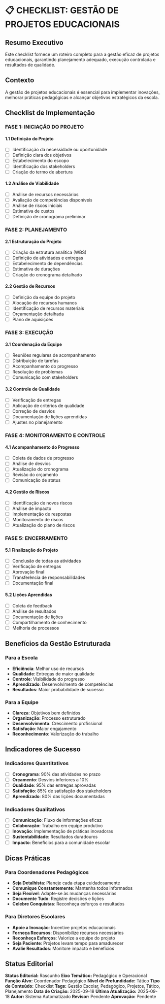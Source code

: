 # 📋 **CHECKLIST: GESTÃO DE PROJETOS EDUCACIONAIS**

## Resumo Executivo

Este checklist fornece um roteiro completo para a gestão eficaz de projetos educacionais, garantindo planejamento adequado, execução controlada e resultados de qualidade.

## Contexto

A gestão de projetos educacionais é essencial para implementar inovações, melhorar práticas pedagógicas e alcançar objetivos estratégicos da escola.

## Checklist de Implementação

### **FASE 1: INICIAÇÃO DO PROJETO**

#### **1.1 Definição do Projeto**
- [ ] Identificação da necessidade ou oportunidade
- [ ] Definição clara dos objetivos
- [ ] Estabelecimento do escopo
- [ ] Identificação dos stakeholders
- [ ] Criação do termo de abertura

#### **1.2 Análise de Viabilidade**
- [ ] Análise de recursos necessários
- [ ] Avaliação de competências disponíveis
- [ ] Análise de riscos iniciais
- [ ] Estimativa de custos
- [ ] Definição de cronograma preliminar

### **FASE 2: PLANEJAMENTO**

#### **2.1 Estruturação do Projeto**
- [ ] Criação da estrutura analítica (WBS)
- [ ] Definição de atividades e entregas
- [ ] Estabelecimento de dependências
- [ ] Estimativa de durações
- [ ] Criação do cronograma detalhado

#### **2.2 Gestão de Recursos**
- [ ] Definição da equipe do projeto
- [ ] Alocação de recursos humanos
- [ ] Identificação de recursos materiais
- [ ] Orçamentação detalhada
- [ ] Plano de aquisições

### **FASE 3: EXECUÇÃO**

#### **3.1 Coordenação da Equipe**
- [ ] Reuniões regulares de acompanhamento
- [ ] Distribuição de tarefas
- [ ] Acompanhamento do progresso
- [ ] Resolução de problemas
- [ ] Comunicação com stakeholders

#### **3.2 Controle de Qualidade**
- [ ] Verificação de entregas
- [ ] Aplicação de critérios de qualidade
- [ ] Correção de desvios
- [ ] Documentação de lições aprendidas
- [ ] Ajustes no planejamento

### **FASE 4: MONITORAMENTO E CONTROLE**

#### **4.1 Acompanhamento do Progresso**
- [ ] Coleta de dados de progresso
- [ ] Análise de desvios
- [ ] Atualização do cronograma
- [ ] Revisão do orçamento
- [ ] Comunicação de status

#### **4.2 Gestão de Riscos**
- [ ] Identificação de novos riscos
- [ ] Análise de impacto
- [ ] Implementação de respostas
- [ ] Monitoramento de riscos
- [ ] Atualização do plano de riscos

### **FASE 5: ENCERRAMENTO**

#### **5.1 Finalização do Projeto**
- [ ] Conclusão de todas as atividades
- [ ] Verificação de entregas
- [ ] Aprovação final
- [ ] Transferência de responsabilidades
- [ ] Documentação final

#### **5.2 Lições Aprendidas**
- [ ] Coleta de feedback
- [ ] Análise de resultados
- [ ] Documentação de lições
- [ ] Compartilhamento de conhecimento
- [ ] Melhoria de processos

## Benefícios da Gestão Estruturada

### **Para a Escola**
- **Eficiência**: Melhor uso de recursos
- **Qualidade**: Entregas de maior qualidade
- **Controle**: Visibilidade do progresso
- **Aprendizado**: Desenvolvimento de competências
- **Resultados**: Maior probabilidade de sucesso

### **Para a Equipe**
- **Clareza**: Objetivos bem definidos
- **Organização**: Processo estruturado
- **Desenvolvimento**: Crescimento profissional
- **Satisfação**: Maior engajamento
- **Reconhecimento**: Valorização do trabalho

## Indicadores de Sucesso

### **Indicadores Quantitativos**
- [ ] **Cronograma**: 90% das atividades no prazo
- [ ] **Orçamento**: Desvios inferiores a 10%
- [ ] **Qualidade**: 95% das entregas aprovadas
- [ ] **Satisfação**: 85% de satisfação dos stakeholders
- [ ] **Aprendizado**: 80% das lições documentadas

### **Indicadores Qualitativos**
- [ ] **Comunicação**: Fluxo de informações eficaz
- [ ] **Colaboração**: Trabalho em equipe produtivo
- [ ] **Inovação**: Implementação de práticas inovadoras
- [ ] **Sustentabilidade**: Resultados duradouros
- [ ] **Impacto**: Benefícios para a comunidade escolar

## Dicas Práticas

### **Para Coordenadores Pedagógicos**
- **Seja Detalhista**: Planeje cada etapa cuidadosamente
- **Comunique Constantemente**: Mantenha todos informados
- **Seja Flexível**: Adapte-se às mudanças necessárias
- **Documente Tudo**: Registre decisões e lições
- **Celebre Conquistas**: Reconheça esforços e resultados

### **Para Diretores Escolares**
- **Apoie a Inovação**: Incentive projetos educacionais
- **Forneça Recursos**: Disponibilize recursos necessários
- **Reconheça Esforços**: Valorize a equipe do projeto
- **Seja Paciente**: Projetos levam tempo para amadurecer
- **Avalie Resultados**: Monitore impacto e benefícios

## Status Editorial

**Status Editorial:** Rascunho
**Eixo Temático:** Pedagógico e Operacional
**Função Alvo:** Coordenador Pedagógico
**Nível de Profundidade:** Tático
**Tipo de Conteúdo:** Checklist
**Tags:** Gestão Escolar, Pedagógico, Projetos, Tático, Planejamento
**Data de Criação:** 2025-09-18
**Última Atualização:** 2025-09-18
**Autor:** Sistema Automatizado
**Revisor:** Pendente
**Aprovação:** Pendente
